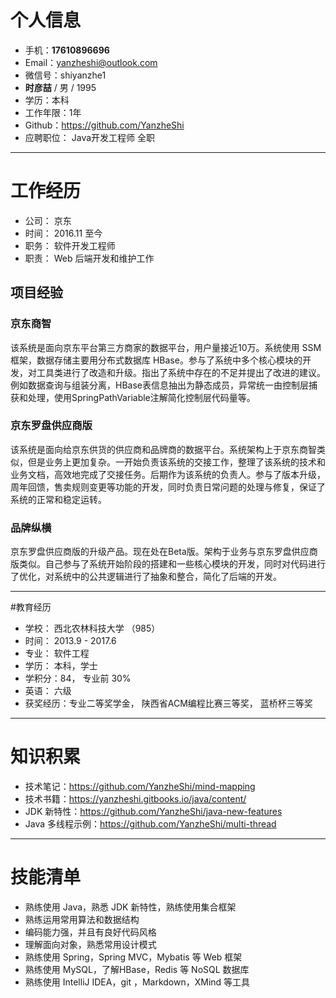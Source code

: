 
# 个人信息

 - 手机：**17610896696**
 - Email：yanzheshi@outlook.com 
 - 微信号：shiyanzhe1
 - **时彦喆** / 男 / 1995 
 - 学历：本科
 - 工作年限：1年
 - Github：https://github.com/YanzheShi
 - 应聘职位： Java开发工程师   全职

---



# 工作经历

- 公司： 京东
- 时间： 2016.11 至今
- 职务： 软件开发工程师
- 职责：  Web 后端开发和维护工作

## 项目经验

### 京东商智 
该系统是面向京东平台第三方商家的数据平台，用户量接近10万。系统使用 SSM 框架，数据存储主要用分布式数据库 HBase。参与了系统中多个核心模块的开发，对工具类进行了改造和升级。指出了系统中存在的不足并提出了改进的建议。例如数据查询与组装分离，HBase表信息抽出为静态成员，异常统一由控制层捕获和处理，使用SpringPathVariable注解简化控制层代码量等。


### 京东罗盘供应商版 
该系统是面向给京东供货的供应商和品牌商的数据平台。系统架构上于京东商智类似，但是业务上更加复杂。一开始负责该系统的交接工作，整理了该系统的技术和业务文档，高效地完成了交接任务。后期作为该系统的负责人。参与了版本升级，周年回馈，售卖规则变更等功能的开发，同时负责日常问题的处理与修复，保证了系统的正常和稳定运转。

### 品牌纵横

京东罗盘供应商版的升级产品。现在处在Beta版。架构于业务与京东罗盘供应商版类似。自己参与了系统开始阶段的搭建和一些核心模块的开发，同时对代码进行了优化，对系统中的公共逻辑进行了抽象和整合，简化了后端的开发。

---

#教育经历

- 学校： 西北农林科技大学 （985）
- 时间： 2013.9 - 2017.6
- 专业： 软件工程
- 学历： 本科，学士
- 学积分：84，  专业前 30%
- 英语： 六级
- 获奖经历：专业二等奖学金， 陕西省ACM编程比赛三等奖， 蓝桥杯三等奖

---

# 知识积累

 - 技术笔记：https://github.com/YanzheShi/mind-mapping
 - 技术书籍：https://yanzheshi.gitbooks.io/java/content/
 - JDK 新特性：https://github.com/YanzheShi/java-new-features
 - Java 多线程示例：https://github.com/YanzheShi/multi-thread


---



# 技能清单

- 熟练使用 Java，熟悉 JDK 新特性，熟练使用集合框架
- 熟练运用常用算法和数据结构
- 编码能力强，并且有良好代码风格
- 理解面向对象，熟悉常用设计模式
- 熟练使用 Spring，Spring MVC，Mybatis 等 Web 框架
- 熟练使用 MySQL，了解HBase，Redis 等 NoSQL 数据库
- 熟练使用 IntelliJ IDEA，git ，Markdown，XMind 等工具

